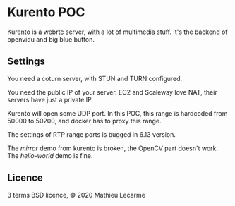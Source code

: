 Kurento POC
===========

Kurento is a webrtc server, with a lot of multimedia stuff. It's the backend of openvidu and big blue button.

Settings
--------

You need a coturn server, with STUN and TURN configured.

You need the public IP of your server. EC2 and Scaleway love NAT, their servers have just a private IP.

Kurento will open some UDP port. In this POC, this range is hardcoded from 50000 to 50200, and docker has to proxy this range.

The settings of RTP range ports is bugged in 6.13 version.

The *mirror* demo from kurento is broken, the OpenCV part doesn't work.
The *hello-world* demo is fine.

Licence
-------

3 terms BSD licence, © 2020 Mathieu Lecarme